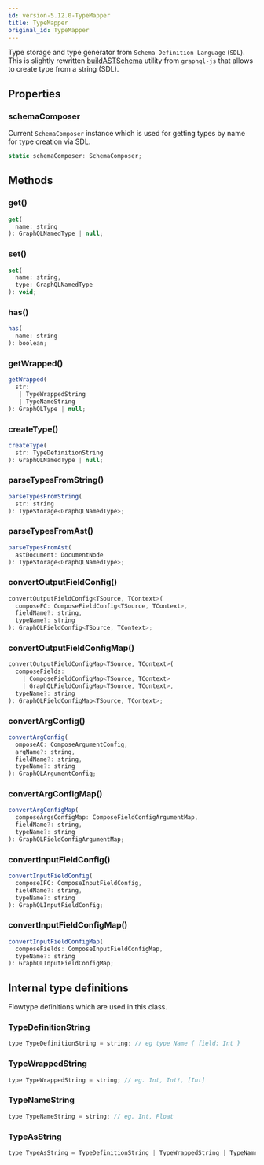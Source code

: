 ```yaml
---
id: version-5.12.0-TypeMapper
title: TypeMapper
original_id: TypeMapper
---
```


Type storage and type generator from `Schema Definition Language` (`SDL`). This is slightly rewritten [buildASTSchema](https://github.com/graphql/graphql-js/blob/master/src/utilities/buildASTSchema.js) utility from `graphql-js` that allows to create type from a string (SDL).

## Properties

### schemaComposer

Current `SchemaComposer` instance which is used for getting types by name for type creation via SDL.

```js
static schemaComposer: SchemaComposer;
```

## Methods

### get()

```js
get(
  name: string
): GraphQLNamedType | null;
```

### set()

```js
set(
  name: string,
  type: GraphQLNamedType
): void;
```

### has()

```js
has(
  name: string
): boolean;
```

### getWrapped()

```js
getWrapped(
  str:
   | TypeWrappedString
   | TypeNameString
): GraphQLType | null;
```

### createType()

```js
createType(
  str: TypeDefinitionString
): GraphQLNamedType | null;
```

### parseTypesFromString()

```js
parseTypesFromString(
  str: string
): TypeStorage<GraphQLNamedType>;
```

### parseTypesFromAst()

```js
parseTypesFromAst(
  astDocument: DocumentNode
): TypeStorage<GraphQLNamedType>;
```

### convertOutputFieldConfig()

```js
convertOutputFieldConfig<TSource, TContext>(
  composeFC: ComposeFieldConfig<TSource, TContext>,
  fieldName?: string,
  typeName?: string
): GraphQLFieldConfig<TSource, TContext>;
```

### convertOutputFieldConfigMap()

```js
convertOutputFieldConfigMap<TSource, TContext>(
  composeFields:
    | ComposeFieldConfigMap<TSource, TContext>
    | GraphQLFieldConfigMap<TSource, TContext>,
  typeName?: string
): GraphQLFieldConfigMap<TSource, TContext>;
```

### convertArgConfig()

```js
convertArgConfig(
  omposeAC: ComposeArgumentConfig,
  argName?: string,
  fieldName?: string,
  typeName?: string
): GraphQLArgumentConfig;
```

### convertArgConfigMap()

```js
convertArgConfigMap(
  composeArgsConfigMap: ComposeFieldConfigArgumentMap,
  fieldName?: string,
  typeName?: string
): GraphQLFieldConfigArgumentMap;
```

### convertInputFieldConfig()

```js
convertInputFieldConfig(
  composeIFC: ComposeInputFieldConfig,
  fieldName?: string,
  typeName?: string
): GraphQLInputFieldConfig;
```

### convertInputFieldConfigMap()

```js
convertInputFieldConfigMap(
  composeFields: ComposeInputFieldConfigMap,
  typeName?: string
): GraphQLInputFieldConfigMap;
```

## Internal type definitions

Flowtype definitions which are used in this class.

### TypeDefinitionString

```js
type TypeDefinitionString = string; // eg type Name { field: Int }
```

### TypeWrappedString

```js
type TypeWrappedString = string; // eg. Int, Int!, [Int]
```

### TypeNameString

```js
type TypeNameString = string; // eg. Int, Float
```

### TypeAsString

```js
type TypeAsString = TypeDefinitionString | TypeWrappedString | TypeNameString;
```